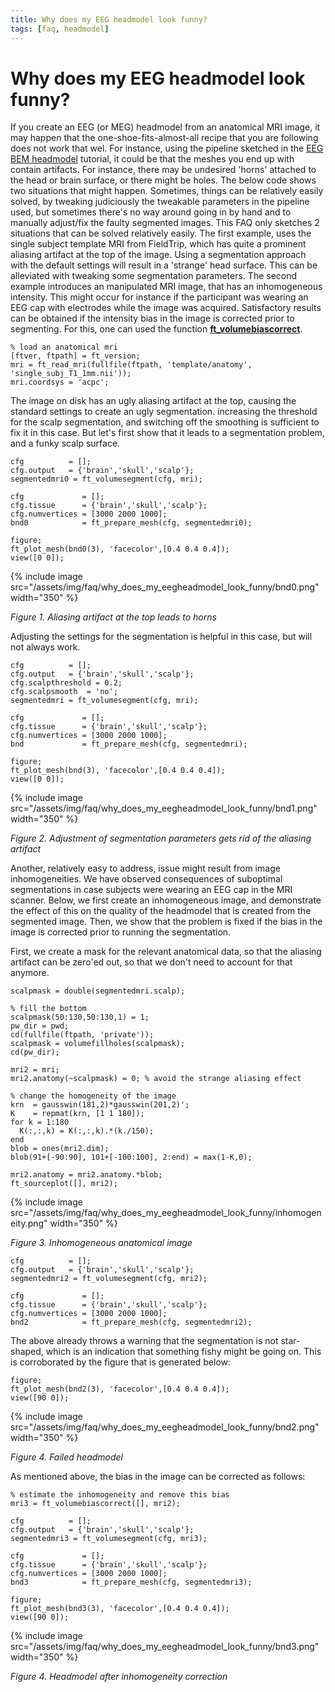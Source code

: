 ```yaml
---
title: Why does my EEG headmodel look funny?
tags: [faq, headmodel]
---
```


# Why does my EEG headmodel look funny?

If you create an EEG (or MEG) headmodel from an anatomical MRI image, it may happen that the one-shoe-fits-almost-all recipe that you are following does not work that wel. For instance, using the pipeline sketched in the [EEG BEM headmodel](/tutorial/headmodel_eeg_bem) tutorial, it could be that the meshes you end up with contain artifacts. For instance, there may be undesired 'horns' attached to the head or brain surface, or there might be holes. The below code shows two situations that might happen. Sometimes, things can be relatively easily solved, by tweaking judiciously the tweakable parameters in the pipeline used, but sometimes there's no way around going in by hand and to manually adjust/fix the faulty segmented images. This FAQ only sketches 2 situations that can be solved relatively easily. The first example, uses the single subject template MRI from FieldTrip, which has quite a prominent aliasing artifact at the top of the image. Using a segmentation approach with the default settings will result in a 'strange' head surface. This can be alleviated with tweaking some segmentation parameters. The second example introduces an manipulated MRI image, that has an inhomogeneous intensity. This might occur for instance if the participant was wearing an EEG cap with electrodes while the image was acquired. Satisfactory results can be obtained if the intensity bias in the image is corrected prior to segmenting. For this, one can used the function **[ft_volumebiascorrect](https://github.com/fieldtrip/fieldtrip/blob/release/plotting/ft_volumebiascorrect.m)**.

    % load an anatomical mri
    [ftver, ftpath] = ft_version;
    mri = ft_read_mri(fullfile(ftpath, 'template/anatomy', 'single_subj_T1_1mm.nii'));
    mri.coordsys = 'acpc';

The image on disk has an ugly aliasing artifact at the top, causing the standard settings to create an ugly segmentation. increasing the threshold for the scalp segmentation, and switching off the smoothing is sufficient to fix it in this case. But let's first show that it leads to a segmentation problem, and a funky scalp surface.

    cfg          = [];
    cfg.output   = {'brain','skull','scalp'};
    segmentedmri0 = ft_volumesegment(cfg, mri);

    cfg             = [];
    cfg.tissue      = {'brain','skull','scalp'};
    cfg.numvertices = [3000 2000 1000];
    bnd0            = ft_prepare_mesh(cfg, segmentedmri0);

    figure;
    ft_plot_mesh(bnd0(3), 'facecolor',[0.4 0.4 0.4]);
    view([0 0]);

{% include image src="/assets/img/faq/why_does_my_eegheadmodel_look_funny/bnd0.png" width="350" %}

_Figure 1. Aliasing artifact at the top leads to horns_

Adjusting the settings for the segmentation is helpful in this case, but will not always work.
    
    cfg          = [];
    cfg.output   = {'brain','skull','scalp'};
    cfg.scalpthreshold = 0.2;
    cfg.scalpsmooth  = 'no';
    segmentedmri = ft_volumesegment(cfg, mri);

    cfg             = [];
    cfg.tissue      = {'brain','skull','scalp'};
    cfg.numvertices = [3000 2000 1000];
    bnd             = ft_prepare_mesh(cfg, segmentedmri);

    figure;
    ft_plot_mesh(bnd(3), 'facecolor',[0.4 0.4 0.4]);
    view([0 0]);

{% include image src="/assets/img/faq/why_does_my_eegheadmodel_look_funny/bnd1.png" width="350" %}

_Figure 2. Adjustment of segmentation parameters gets rid of the aliasing artifact_

Another, relatively easy to address, issue might result from image inhomogeneities. We have observed consequences of suboptimal segmentations in case subjects were wearing an EEG cap in the MRI scanner. Below, we first create an inhomogeneous image, and demonstrate the effect of this on the quality of the headmodel that is created from the segmented image. Then, we show that the problem is fixed if the bias in the image is corrected prior to running the segmentation.

First, we create a mask for the relevant anatomical data, so that the aliasing artifact can be zero'ed out, so
that we don't need to account for that anymore.

    scalpmask = double(segmentedmri.scalp);

    % fill the bottom
    scalpmask(50:130,50:130,1) = 1;
    pw_dir = pwd;
    cd(fullfile(ftpath, 'private'));
    scalpmask = volumefillholes(scalpmask);
    cd(pw_dir);

    mri2 = mri;
    mri2.anatomy(~scalpmask) = 0; % avoid the strange aliasing effect

    % change the homogeneity of the image
    krn  = gausswin(181,2)*gausswin(201,2)';
    K    = repmat(krn, [1 1 180]);
    for k = 1:180
      K(:,:,k) = K(:,:,k).*(k./150);
    end
    blob = ones(mri2.dim);
    blob(91+[-90:90], 101+[-100:100], 2:end) = max(1-K,0);

    mri2.anatomy = mri2.anatomy.*blob;
    ft_sourceplot([], mri2);

{% include image src="/assets/img/faq/why_does_my_eegheadmodel_look_funny/inhomogeneity.png" width="350" %}

_Figure 3. Inhomogeneous anatomical image_

    
    cfg          = [];
    cfg.output   = {'brain','skull','scalp'};
    segmentedmri2 = ft_volumesegment(cfg, mri2);

    cfg             = [];
    cfg.tissue      = {'brain','skull','scalp'};
    cfg.numvertices = [3000 2000 1000];
    bnd2            = ft_prepare_mesh(cfg, segmentedmri2);

The above already throws a warning that the segmentation is not star-shaped, which is an indication that something fishy might be going on. This is corroborated by the figure that is generated below:

    figure;
    ft_plot_mesh(bnd2(3), 'facecolor',[0.4 0.4 0.4]);
    view([90 0]);

{% include image src="/assets/img/faq/why_does_my_eegheadmodel_look_funny/bnd2.png" width="350" %}

_Figure 4. Failed headmodel_

As mentioned above, the bias in the image can be corrected as follows:

    % estimate the inhomogeneity and remove this bias
    mri3 = ft_volumebiascorrect([], mri2);

    cfg          = [];
    cfg.output   = {'brain','skull','scalp'};
    segmentedmri3 = ft_volumesegment(cfg, mri3);

    cfg             = [];
    cfg.tissue      = {'brain','skull','scalp'};
    cfg.numvertices = [3000 2000 1000];
    bnd3            = ft_prepare_mesh(cfg, segmentedmri3);

    figure;
    ft_plot_mesh(bnd3(3), 'facecolor',[0.4 0.4 0.4]);
    view([90 0]);
    
{% include image src="/assets/img/faq/why_does_my_eegheadmodel_look_funny/bnd3.png" width="350" %}

_Figure 4. Headmodel after inhomogeneity correction_
